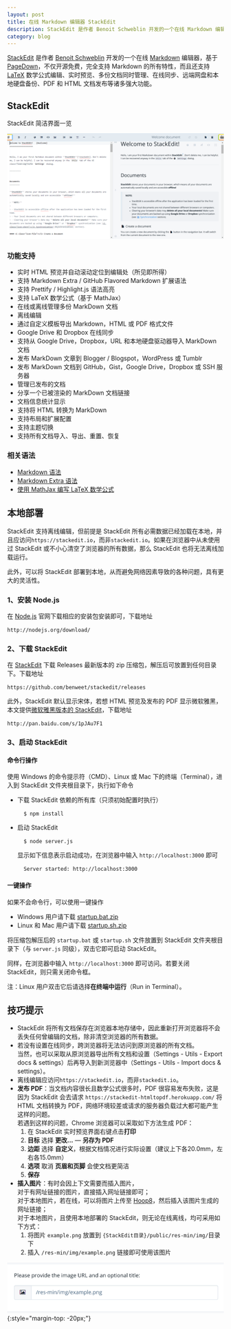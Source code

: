 ```yaml
---
layout: post
title: 在线 Markdown 编辑器 StackEdit
description: StackEdit 是作者 Benoit Schweblin 开发的一个在线 Markdown 编辑器，基于 PageDown，不仅开源免费，完全支持 Markdown 的所有特性，而且还支持 LaTeX 数学公式编辑、实时预览、多份文档同时管理、在线同步、远端网盘和本地硬盘备份、PDF 和 HTML 文档发布等诸多强大功能。
category: blog
---
```


[StackEdit][] 是作者 [Benoit Schweblin][1] 开发的一个在线 [Markdown][] 编辑器，基于 [PageDown][]，不仅开源免费，完全支持 Markdown 的所有特性，而且还支持 [LaTeX][] 数学公式编辑、实时预览、多份文档同时管理、在线同步、远端网盘和本地硬盘备份、PDF 和 HTML 文档发布等诸多强大功能。

## StackEdit

StackEdit 简洁界面一览

![](/assets/images/markdown-stackedit/stackedit-welcome.png)

### 功能支持

- 实时 HTML 预览并自动滚动定位到编辑处（所见即所得）
- 支持 Markdown Extra / GitHub Flavored Markdown 扩展语法
- 支持 Prettify / Highlight.js 语法高亮
- 支持 LaTeX 数学公式（基于 MathJax）
- 在线或离线管理多份 MarkDown 文档
- 离线编辑
- 通过自定义模板导出 Markdown，HTML 或 PDF 格式文件
- Google Drive 和 Dropbox 在线同步
- 支持从 Google Drive，Dropbox，URL 和本地硬盘驱动器导入 MarkDown 文档
- 发布 MarkDown 文章到 Blogger / Blogspot，WordPress 或 Tumblr
- 发布 MarkDown 文档到 GitHub，Gist，Google Drive，Dropbox 或 SSH 服务器
- 管理已发布的文档
- 分享一个已被渲染的 MarkDown 文档链接
- 文档信息统计显示
- 支持将 HTML 转换为 MarkDown
- 支持布局和扩展配置
- 支持主题切换
- 支持所有文档导入、导出、重置、恢复

### 相关语法

- [Markdown 语法][2]
- [Markdown Extra  语法][3]
- [使用 MathJax 编写 LaTeX 数学公式][4]

## 本地部署

StackEdit 支持离线编辑，但前提是 StackEdit 所有必需数据已经加载在本地，并且应访问`https://stackedit.io`，而非`stackedit.io`。如果在浏览器中从未使用过 StackEdit 或不小心清空了浏览器的所有数据，那么 StackEdit 也将无法离线加载运行。

此外，可以将 StackEdit 部署到本地，从而避免网络因素导致的各种问题，具有更大的灵活性。

### 1、安装 Node.js

在 [Node.js][5] 官网下载相应的安装包安装即可，下载地址

    http://nodejs.org/download/

### 2、下载 StackEdit

在 [StackEdit][6] 下载 Releases 最新版本的 zip 压缩包，解压后可放置到任何目录下。下载地址

    https://github.com/benweet/stackedit/releases

此外，StackEdit 默认显示宋体，若想 HTML 预览及发布的 PDF 显示微软雅黑，本文提供[微软雅黑版本的 StackEdit][7]，下载地址

    http://pan.baidu.com/s/1pJAu7F1

### 3、启动 StackEdit

#### 命令行操作

使用 Windows 的命令提示符（CMD）、Linux 或 Mac 下的终端（Terminal），进入到 StackEdit 文件夹根目录下，执行如下命令

- 下载 StackEdit 依赖的所有库（只须初始配置时执行）

        $ npm install

- 启动 StackEdit

        $ node server.js

    显示如下信息表示启动成功，在浏览器中输入 `http://localhost:3000` 即可

        Server started: http://localhost:3000

#### 一键操作

如果不会命令行，可以使用一键操作

- Windows 用户请下载 [startup.bat.zip][8]
- Linux 和 Mac 用户请下载 [startup.sh.zip][9]

将压缩包解压后的 `startup.bat` 或 `startup.sh` 文件放置到 StackEdit 文件夹根目录下（与 `server.js` 同级），双击它即可启动 StackEdit。

同样，在浏览器中输入 `http://localhost:3000` 即可访问。若要关闭 StackEdit，则只需关闭命令框。

注：Linux 用户双击它后请选择**在终端中运行**（Run in Terminal）。


## 技巧提示

- StackEdit 将所有文档保存在浏览器本地存储中，因此重新打开浏览器将不会丢失任何曾编辑的文档，除非清空浏览器的所有数据。
- 若没有设置在线同步，跨浏览器将无法访问到原浏览器的所有文档。<br/>
  当然，也可以采取从原浏览器导出所有文档和设置（Settings - Utils - Export docs & settings）后再导入到新浏览器中（Settings - Utils - Import docs & settings）。
- 离线编辑应访问`https://stackedit.io`，而非`stackedit.io`。
- **发布 PDF**：当文档内容很长且数学公式很多时，PDF 很容易发布失败，这是因为 StackEdit 会去请求 `https://stackedit-htmltopdf.herokuapp.com/` 将 HTML 文档转换为 PDF，网络环境较差或请求的服务器负载过大都可能产生这样的问题。<br/>
  若遇到这样的问题，Chrome 浏览器可以采取如下方法生成 PDF：
    1. 在 StackEdit 实时预览界面右键点击**打印**
    2. **目标** 选择 **更改...** — **另存为 PDF**
    3. **边距** 选择 **自定义**，根据文档情况进行实际设置（建议上下各20.0mm，左右各15.0mm）
    4. **选项** 取消 **页眉和页脚** 会使文档更简洁
    5. **保存**
- **插入图片**：有时会因上下文需要而插入图片，<br/>
  对于有网址链接的图片，直接插入网址链接即可；<br/>
  对于本地图片，若在线，可以将图片上传至 [Hoop8][10]，然后插入该图片生成的网址链接；<br/>
  对于本地图片，且使用本地部署的 StackEdit，则无论在线离线，均可采用如下方式：
    1. 将图片 `example.png` 放置到 `{StackEdit目录}/public/res-min/img/`目录下
    2. 插入 `/res-min/img/example.png` 链接即可使用该图片

![](/assets/images/markdown-stackedit/stackedit-image.png)
{:style="margin-top: -20px;"}


[StackEdit]:    https://stackedit.io/
[Markdown]:     http://daringfireball.net/projects/markdown/
[PageDown]:     https://code.google.com/p/pagedown/
[LaTeX]:        http://zh.wikipedia.org/wiki/LaTeX
[1]:    https://github.com/benweet
[2]:    http://wowubuntu.com/markdown/
[3]:    https://github.com/jmcmanus/pagedown-extra
[4]:    http://iori.sinaapp.com/17.html
[5]:    http://nodejs.org/download/
[6]:    https://github.com/benweet/stackedit/releases
[7]:    http://pan.baidu.com/s/1pJAu7F1
[8]:    http://pan.baidu.com/s/1jGj00i6
[9]:    http://pan.baidu.com/s/1mgjwuWK
[10]:   http://img.hoop8.com/
